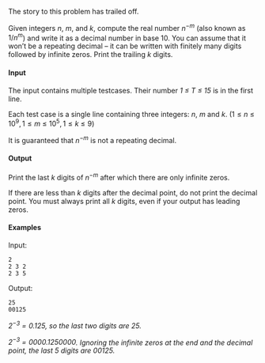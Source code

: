 <p>The story to this problem has trailed off.</p>
<p>Given integers <span class="math inline"><em>n</em></span>, <span class="math inline"><em>m</em></span>, and <span class="math inline"><em>k</em></span>, compute the real number <span class="math inline"><em>n</em><sup>−<em>m</em></sup></span> (also known as <span class="math inline">1/<em>n</em><sup><em>m</em></sup></span>) and write it as a decimal number in base 10. You can assume that it won’t be a repeating decimal – it can be written with finitely many digits followed by infinite zeros. Print the trailing <span class="math inline"><em>k</em></span> digits.</p>
<h4 id="input-english">Input</h4>
<p>The input contains multiple testcases. Their number  <span class="math inline"><em>1 ≤ T ≤ 15 </em></span>is in the first line.</p>
<p>Each test case is a single line containing three integers: <span class="math inline"><em>n</em></span>, <span class="math inline"><em>m</em></span> and <span class="math inline"><em>k</em></span>. (<span class="math inline">1 ≤ <em>n</em> ≤ 10<sup>9</sup>, 1 ≤ <em>m</em> ≤ 10<sup>5</sup>, 1 ≤ <em>k</em> ≤ 9</span>)</p>
<p>It is guaranteed that <span class="math inline"><em>n</em><sup>−<em>m</em></sup></span> is not a repeating decimal.</p>
<h4 id="output-english">Output</h4>
<p>Print the last <span class="math inline"><em>k</em></span> digits of <span class="math inline"><em>n</em><sup>−<em>m</em></sup></span> after which there are only infinite zeros.</p>
<p>If there are less than <span class="math inline"><em>k</em></span> digits after the decimal point, do not print the decimal point. You must always print all <span class="math inline"><em>k</em></span> digits, even if your output has leading zeros.</p>
<h4 id="examples">Examples</h4>
<p>Input:</p>
<pre><code>2<br>2 3 2<br>2 3 5</code></pre>
<p>Output:</p>
<pre><code>25<br>00125</code></pre>
<p><em><span class="math inline">2<sup>−3</sup> = 0.125</span>, so the last two digits are 25.</em></p>
<p><em><span class="math inline">2<sup>−3</sup> = 0000.1250000</span>. Ignoring the infinite zeros at the end and the decimal point, the last 5 digits are 00125.</em></p>